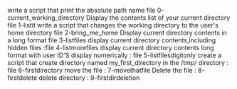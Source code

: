 write a script that print the absolute path name file 0-current_working_directory
Display the contents list of your current directory file 1-listit
write a script that changes the working directory to the user's home directory file 2-bring_me_home
Display current directory contents in a long format file 3-listfiles
display current directory contents,including hidden files :file 4-listmorefiles
display current directory contents long format with user ID'S display numerically : file 5-listfilesdigitonly
create a script that create directory named my_first_directory in the /tmp/ directory : file 6-firstdirectory
move the file : 7-movethatfile
Delete the file : 8-firstdelete
delete directory : 9-firstdirdeletion
